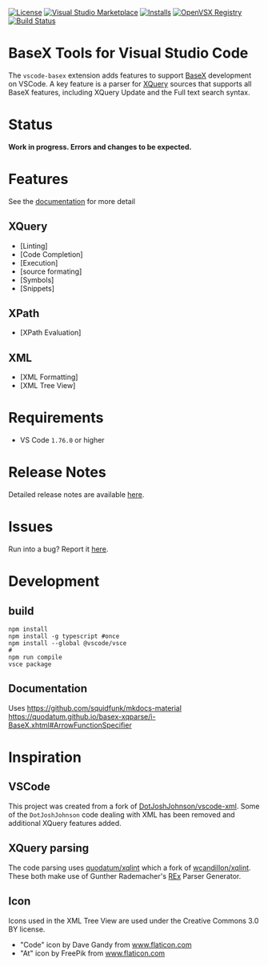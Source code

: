 [![License](https://img.shields.io/github/license/quodatum/vscode-basex?style=for-the-badge)](https://github.com/quodatum/vscode-basex/blob/master/LICENSE)
[![Visual Studio Marketplace](https://img.shields.io/visual-studio-marketplace/v/quodatum.vscode-basex?style=for-the-badge&label=VS%20Marketplace&logo=visual-studio-code)](https://marketplace.visualstudio.com/items?itemName=quodatum.vscode-basex)
[![Installs](https://img.shields.io/visual-studio-marketplace/i/quodatum.vscode-basex?style=for-the-badge&logo=microsoft)](https://marketplace.visualstudio.com/items?itemName=quodatum.vscode-basex)
[![OpenVSX Registry](https://img.shields.io/open-vsx/dt/quodatum/vscode-basex?color=purple&label=OpenVSX%20Downloads&style=for-the-badge)](https://open-vsx.org/extension/quodatum/vscode-basex)
[![Build Status](https://img.shields.io/github/actions/workflow/status/quodatum/vscode-basex/CI.yaml?branch=main&style=for-the-badge&logo=github)](https://github.com/quodatum/vscode-basex/actions?query=workflow:CI)



# BaseX Tools for Visual Studio Code

The `vscode-basex` extension adds features to support [BaseX](https://basex.org/) development on VSCode.
A key feature is a parser for [XQuery](https://quodatum.github.io/basex-xqparse/) sources that supports all BaseX features, including XQuery Update and the Full text search syntax.  
# Status
__Work in progress. Errors and changes to be expected.__

# Features
See the [documentation](https://quodatum.github.io/vscode-basex/) for more detail
## XQuery
* [Linting]
* [Code Completion]
* [Execution]
* [source formating]
* [Symbols]
* [Snippets]
## XPath
* [XPath Evaluation]
## XML
* [XML Formatting]
* [XML Tree View]



# Requirements
* VS Code `1.76.0` or higher

# Release Notes
Detailed release notes are available [here](https://github.com/Quodatum/vscode-basex/releases).

# Issues
Run into a bug? Report it [here](https://github.com/Quodatum/vscode-basex/issues).
# Development

## build

```
npm install
npm install -g typescript #once
npm install --global @vscode/vsce
#
npm run compile
vsce package
```
## Documentation
Uses https://github.com/squidfunk/mkdocs-material
https://quodatum.github.io/basex-xqparse/i-BaseX.xhtml#ArrowFunctionSpecifier
 
# Inspiration
## VSCode
This project was created from a fork of [DotJoshJohnson/vscode-xml](https://github.com/DotJoshJohnson/vscode-xml). Some of the `DotJoshJohnson` code dealing with XML has been removed and additional XQuery features added. 
## XQuery parsing
The code parsing uses [quodatum/xqlint](https://github.com/Quodatum/xqlint) which a fork of [wcandillon/xqlint](https://github.com/wcandillon/xqlint).
These both make use of Gunther Rademacher's [REx](https://www.bottlecaps.de/rex/) Parser Generator.

## Icon 

Icons used in the XML Tree View are used under the Creative Commons 3.0 BY license.
* "Code" icon by Dave Gandy from www.flaticon.com
* "At" icon by FreePik from www.flaticon.com


